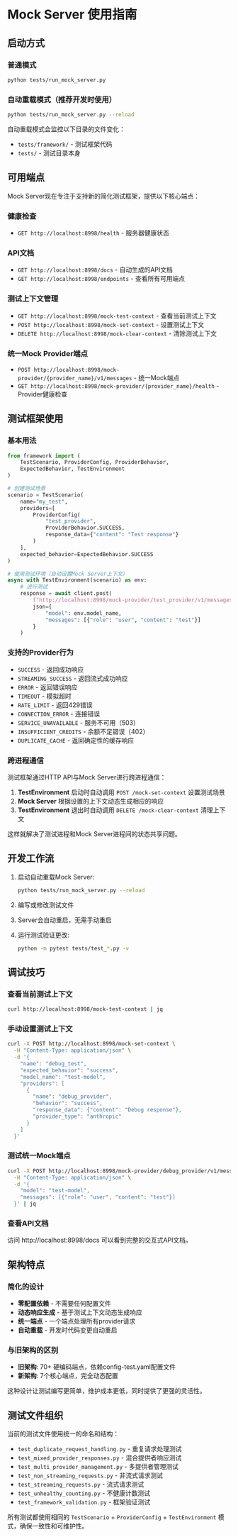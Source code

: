 # Mock Server 使用指南

## 启动方式

### 普通模式
```bash
python tests/run_mock_server.py
```

### 自动重载模式（推荐开发时使用）
```bash
python tests/run_mock_server.py --reload
```

自动重载模式会监控以下目录的文件变化：
- `tests/framework/` - 测试框架代码
- `tests/` - 测试目录本身

## 可用端点

Mock Server现在专注于支持新的简化测试框架，提供以下核心端点：

### 健康检查
- `GET http://localhost:8998/health` - 服务器健康状态

### API文档
- `GET http://localhost:8998/docs` - 自动生成的API文档
- `GET http://localhost:8998/endpoints` - 查看所有可用端点

### 测试上下文管理
- `GET http://localhost:8998/mock-test-context` - 查看当前测试上下文
- `POST http://localhost:8998/mock-set-context` - 设置测试上下文
- `DELETE http://localhost:8998/mock-clear-context` - 清除测试上下文

### 统一Mock Provider端点
- `POST http://localhost:8998/mock-provider/{provider_name}/v1/messages` - 统一Mock端点
- `GET http://localhost:8998/mock-provider/{provider_name}/health` - Provider健康检查

## 测试框架使用

### 基本用法
```python
from framework import (
    TestScenario, ProviderConfig, ProviderBehavior, 
    ExpectedBehavior, TestEnvironment
)

# 创建测试场景
scenario = TestScenario(
    name="my_test",
    providers=[
        ProviderConfig(
            "test_provider", 
            ProviderBehavior.SUCCESS,
            response_data={"content": "Test response"}
        )
    ],
    expected_behavior=ExpectedBehavior.SUCCESS
)

# 使用测试环境（自动设置Mock Server上下文）
async with TestEnvironment(scenario) as env:
    # 进行测试
    response = await client.post(
        f"http://localhost:8998/mock-provider/test_provider/v1/messages",
        json={
            "model": env.model_name,
            "messages": [{"role": "user", "content": "test"}]
        }
    )
```

### 支持的Provider行为

- `SUCCESS` - 返回成功响应
- `STREAMING_SUCCESS` - 返回流式成功响应
- `ERROR` - 返回错误响应
- `TIMEOUT` - 模拟超时
- `RATE_LIMIT` - 返回429错误
- `CONNECTION_ERROR` - 连接错误
- `SERVICE_UNAVAILABLE` - 服务不可用（503）
- `INSUFFICIENT_CREDITS` - 余额不足错误（402）
- `DUPLICATE_CACHE` - 返回确定性的缓存响应

### 跨进程通信

测试框架通过HTTP API与Mock Server进行跨进程通信：

1. **TestEnvironment** 启动时自动调用 `POST /mock-set-context` 设置测试场景
2. **Mock Server** 根据设置的上下文动态生成相应的响应
3. **TestEnvironment** 退出时自动调用 `DELETE /mock-clear-context` 清理上下文

这样就解决了测试进程和Mock Server进程间的状态共享问题。

## 开发工作流

1. 启动自动重载Mock Server:
   ```bash
   python tests/run_mock_server.py --reload
   ```

2. 编写或修改测试文件
3. Server会自动重启，无需手动重启
4. 运行测试验证更改:
   ```bash
   python -m pytest tests/test_*.py -v
   ```

## 调试技巧

### 查看当前测试上下文
```bash
curl http://localhost:8998/mock-test-context | jq
```

### 手动设置测试上下文
```bash
curl -X POST http://localhost:8998/mock-set-context \
  -H "Content-Type: application/json" \
  -d '{
    "name": "debug_test",
    "expected_behavior": "success",
    "model_name": "test-model",
    "providers": [
      {
        "name": "debug_provider",
        "behavior": "success",
        "response_data": {"content": "Debug response"},
        "provider_type": "anthropic"
      }
    ]
  }'
```

### 测试统一Mock端点
```bash
curl -X POST http://localhost:8998/mock-provider/debug_provider/v1/messages \
  -H "Content-Type: application/json" \
  -d '{
    "model": "test-model",
    "messages": [{"role": "user", "content": "test"}]
  }' | jq
```

### 查看API文档
访问 http://localhost:8998/docs 可以看到完整的交互式API文档。

## 架构特点

### 简化的设计
- **零配置依赖** - 不需要任何配置文件
- **动态响应生成** - 基于测试上下文动态生成响应
- **统一端点** - 一个端点处理所有provider请求
- **自动重载** - 开发时代码变更自动重启

### 与旧架构的区别
- **旧架构**: 70+ 硬编码端点，依赖config-test.yaml配置文件
- **新架构**: 7个核心端点，完全动态配置

这种设计让测试编写更简单，维护成本更低，同时提供了更强的灵活性。

## 测试文件组织

当前的测试文件使用统一的命名和结构：

- `test_duplicate_request_handling.py` - 重复请求处理测试
- `test_mixed_provider_responses.py` - 混合提供者响应测试
- `test_multi_provider_management.py` - 多提供者管理测试
- `test_non_streaming_requests.py` - 非流式请求测试
- `test_streaming_requests.py` - 流式请求测试
- `test_unhealthy_counting.py` - 不健康计数测试
- `test_framework_validation.py` - 框架验证测试

所有测试都使用相同的 `TestScenario` + `ProviderConfig` + `TestEnvironment` 模式，确保一致性和可维护性。